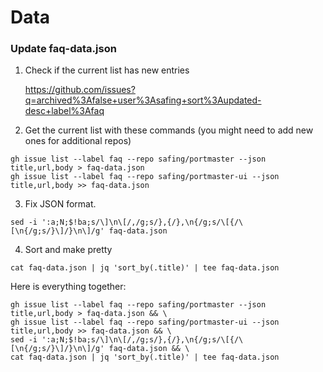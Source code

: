 # Data

### Update faq-data.json

1. Check if the current list has new entries

    https://github.com/issues?q=archived%3Afalse+user%3Asafing+sort%3Aupdated-desc+label%3Afaq

2. Get the current list with these commands (you might need to add new ones for additional repos)

```
gh issue list --label faq --repo safing/portmaster --json title,url,body > faq-data.json
gh issue list --label faq --repo safing/portmaster-ui --json title,url,body >> faq-data.json
```

3. Fix JSON format.

```
sed -i ':a;N;$!ba;s/\]\n\[/,/g;s/},{/},\n{/g;s/\[{/\[\n{/g;s/}\]/}\n\]/g' faq-data.json
```

4. Sort and make pretty

```
cat faq-data.json | jq 'sort_by(.title)' | tee faq-data.json
```

Here is everything together:

```
gh issue list --label faq --repo safing/portmaster --json title,url,body > faq-data.json && \
gh issue list --label faq --repo safing/portmaster-ui --json title,url,body >> faq-data.json && \
sed -i ':a;N;$!ba;s/\]\n\[/,/g;s/},{/},\n{/g;s/\[{/\[\n{/g;s/}\]/}\n\]/g' faq-data.json && \
cat faq-data.json | jq 'sort_by(.title)' | tee faq-data.json
```
